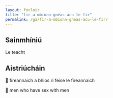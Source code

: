 ```yaml
---
layout: focloir
title: "fir a mbíonn gnéas acu le fir"
permalink: /ga/fir-a-mbionn-gneas-acu-le-fir/
---
```


## Sainmhíniú

Le teacht

## Aistriúcháin

&#x1f3f4;&#xe0067;&#xe0062;&#xe0073;&#xe0063;&#xe0074;&#xe007f; fireannaich a bhios ri feise le fireannaich

&#x1f3f4;&#xe0067;&#xe0062;&#xe0065;&#xe006e;&#xe0067;&#xe007f; men who have sex with men
